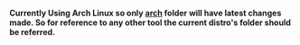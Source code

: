 **Currently Using Arch Linux so only [arch](./arch/) folder will have latest changes made. So for reference to any other tool the current distro's folder should be referred.**
